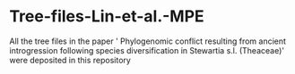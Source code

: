# Tree-files-Lin-et-al.-MPE
All the tree files in the paper ' Phylogenomic conflict resulting from ancient introgression following species diversification in Stewartia s.l. (Theaceae)' were deposited in this repository
